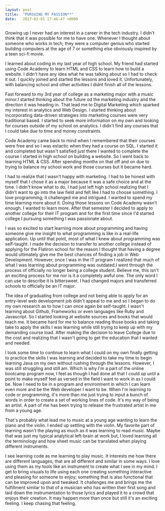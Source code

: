 ```yaml
---
layout: post
title:  "PURSUING MY PASSION**"
date:   2017-02-01 17:46:47 +0000
---
```



Growing up I never had an interest in a career in the tech industry. I didn't think that it was possible for me to have one. Whenever I thought about someone who works in tech; they were a computer genius who started building computers at the age of 7 or something else obviously inspired by a teen sci-fi movie.

I learned about coding in my last year of high school. My friend had started using Code Academy to learn HTML and CSS to learn how to build a website. I didn't have any idea what he was talking about so I had to check it out. I quickly joined and started the lessons and loved it. Unfortunately, with balancing school and other activities I didnt finish all of the lessons.

Fast forward to my 3rd year of college as a marketing major with a music minor.I started thinking about the future od the marketing industry and the direction it was heading in. That lead me to Digital Marketing which sparked my interest in analytics and Web Design. I started thinking about incorporating data-driven strategies into marketing courses were very traditional based. I started to seek more information on my own and looking for courses outside of my school on analytics. I didn't find any courses that I could take due to time and money constraints.

Code Academy came back to mind when I remembered that their courses were free and so I was estactic when they had a course on SQL. I started it and completed but wasn't satisfied just there I wanted to complete the course I started in high school on building a website. So I went back to learning HTML & CSS. After spending months on that off and on due to trying to balance my school work and those courses but it became hard.

I had to realize that I wasn't happy with marketing. I had to be honest with myself that I chose it as a major because it was a safe choice and at the time. I didn't know what to do, I had just left high school realizing that I didn't want to go into the law field and felt like I had to choose something. I love programming; it challenged me and intrigued. I wanted to spend my time learning more about it. Doing those lessons on Code Academy wasn't enough. I wanted to learn more. After that semester I decided to apply to another college for their IT program and for the first time since I'd started college I pursuing something I was passionate about.

I was so excited to start learning more about programming and  having someone give me insight to what programming is like in a real-life application. Up until that point, most of what I knew about programming was self-taught. I made the decision to transfer to another college instead of applying for the Flatiron school for the reason I thought that having a degree would ultimately give me the best chances of finding a job in Web Development. However, once I was in the IT program I realized that much of what I was learning about programming was outdated.I went through the process of officially no longer being a college student. Believe me, this isn't an exciting process for me nor is it a completely awful one. The only word I can use to describe it is bittersweet. I had changed majors and transferred schools to officially be an IT major.

The idea of graduating from college and not being able to apply for an entry-level web development job didn't appeal to me and so I began to do my own research as to how I can once again be self-taught. I wasn't learning about Github, Frameworks or even languages like Ruby and Javascript. So I started looking at website sources and books that would teach me. It became hard for me to balance reading those books and taking take to apply the skills I was learning while still trying to keep up with my demanding course load. After making the decision to leave College due to the cost and realizing that I wasn't going to get the education that I wanted and needed.
		
I took some time to continue to learn what I could on my own finally getting to practice the skills I was learning and decided to take my time to begin learning Java on my own without rushing through the lessons. However, I was still struggling and still am. Which is why I'm a part of the online bootcamp program now, I feel as though I had done all that I could up until a point to make myself feel as versed in the field I want to work in as I could be. Now I need to be in a program and environment in which I can learn even more and be the Web developer I want to be. When I'm learning to code or programming, it's more than me just trying to input a bunch of words in order to create a set of working lines of code. It's my way of being an artist. A part of me has been trying to release the frustrated artist in me from a young age.

That's probably what lead me to music at a young age wanting to learn the piano and the violin. I ended up settling with the violin. My favorite part of learning wasn't the playing as much as it was learning to read music. Maybe that was just my typical analytical left-brain at work but, I loved learning all the terminology and how sheet music can be translated when playing different instruments.

I see learning code as me learning to play music. It interests me how there are different languages; that are all different and similar in some ways. I love using them as my tools like an instrument to create what I see in my mind. I get to bring visuals to life using each one creating something interactive and pleasing for someone to enjoy; something that is also functional that can be improved upon and tweaked. It challenges me and brings me the fulfillment similar to that of a musician who has written their first song and laid down the instrumentation to those lyrics and played it to a crowd that enjoys their creation. It may happen more than once but still it's an exciting feeling. I keep chasing that feeling. 




	
	
	

	


 
